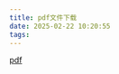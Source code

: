 ```yaml
---
title: pdf文件下载
date: 2025-02-22 10:20:55
tags:
---
```

[pdf](http://m.qikan.cqvip.com/Article/ArticleDetail?id=7112794581&from=index&refluxos=a10)
